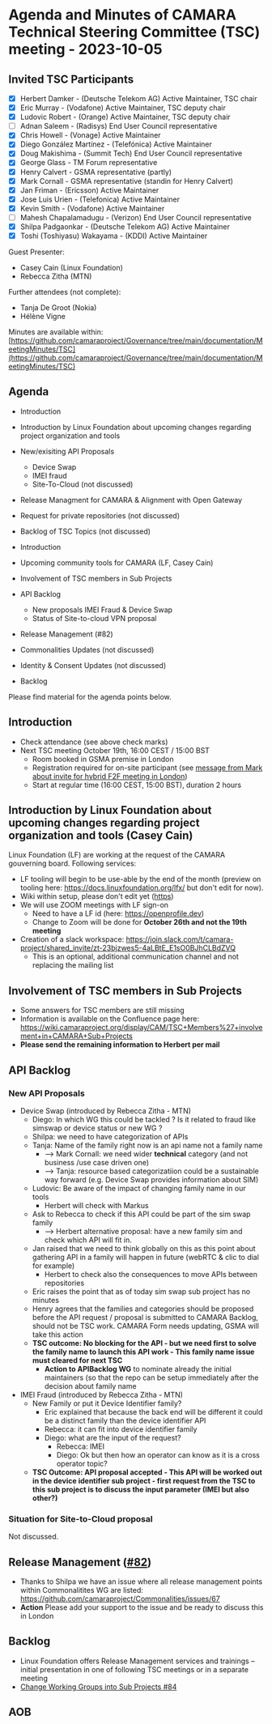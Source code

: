 #  Agenda and Minutes of CAMARA Technical Steering Committee (TSC) meeting - 2023-10-05

## Invited TSC Participants

* [X] Herbert Damker - (Deutsche Telekom AG) Active Maintainer, TSC chair
* [X] Eric Murray - (Vodafone) Active Maintainer, TSC deputy chair
* [x] Ludovic Robert - (Orange) Active Maintainer, TSC deputy chair
* [ ] Adnan Saleem - (Radisys) End User Council representative
* [X] Chris Howell - (Vonage) Active Maintainer
* [X] Diego González Martínez - (Telefónica) Active Maintainer
* [X] Doug Makishima - (Summit Tech) End User Council representative
* [X] George Glass - TM Forum representative
* [x] Henry Calvert - GSMA representative (partly)
* [X] Mark Cornall - GSMA representative (standin for Henry Calvert)
* [X] Jan Friman - (Ericsson) Active Maintainer
* [X] Jose Luis Urien - (Telefonica) Active Maintainer
* [X] Kevin Smith - (Vodafone) Active Maintainer
* [ ] Mahesh Chapalamadugu - (Verizon) End User Council representative
* [X] Shilpa Padgaonkar - (Deutsche Telekom AG) Active Maintainer
* [X] Toshi (Toshiyasu) Wakayama - (KDDI) Active Maintainer

Guest Presenter:

* Casey Cain (Linux Foundation)
* Rebecca Zitha (MTN)

Further attendees (not complete):
* Tanja De Groot (Nokia)
* Hélène Vigne 

Minutes are available within: [https://github.com/camaraproject/Governance/tree/main/documentation/MeetingMinutes/TSC](https://github.com/camaraproject/Governance/tree/main/documentation/MeetingMinutes/TSC)

## Agenda

* Introduction
* Introduction by Linux Foundation about upcoming changes regarding project organization and tools
* New/exisiting API Proposals
  * Device Swap
  * IMEI fraud
  * Site-To-Cloud (not discussed)
* Release Managment for CAMARA & Alignment with Open Gateway
* Request for private repositories (not discussed)
* Backlog of TSC Topics (not discussed)

* Introduction
* Upcoming community tools for CAMARA (LF, Casey Cain)
* Involvement of TSC members in Sub Projects
* API Backlog
  * New proposals IMEI Fraud & Device Swap
  * Status of Site-to-cloud VPN proposal
* Release Management (#82)
* Commonalities Updates (not discussed)
* Identity & Consent Updates (not discussed)
* Backlog

Please find material for the agenda points below.

## Introduction
* Check attendance (see above check marks)
* Next TSC meeting October 19th, 16:00 CEST / 15:00 BST
  * Room booked in GSMA premise in London
  * Registration required for on-site participant (see [message from Mark about invite for hybrid F2F meeting in London](https://lists.camaraproject.org/g/tsc/message/39)) 
  * Start at regular time (16:00 CEST, 15:00 BST), duration 2 hours

## Introduction by Linux Foundation about upcoming changes regarding project organization and tools (Casey Cain)

Linux Foundation (LF) are working at the request of the CAMARA gouverning board. Following services:
* LF tooling will begin to be use-able by the end of the month (preview on tooling here: https://docs.linuxfoundation.org/lfx/ but don't edit for now).
* Wiki within setup, please don't edit yet ([https](https://wiki.camaraproject.org/))
* We will use ZOOM meetings with LF sign-on
  * Need to have a LF id (here: https://openprofile.dev)
  * Change to Zoom will be done for **October 26th and not the 19th meeting**
* Creation of a slack workspace: https://join.slack.com/t/camara-project/shared_invite/zt-23bjzwes5-4aLBtE_E1sO0BJhCLBdZVQ
  * This is an optional, additional communication channel and not replacing the mailing list

## Involvement of TSC members in Sub Projects

* Some answers for TSC members are still missing
* Information is available on the Confluence page here: https://wiki.camaraproject.org/display/CAM/TSC+Members%27+involvement+in+CAMARA+Sub+Projects
* **Please send the remaining information to Herbert per mail**


## API Backlog

### New API Proposals
* Device Swap (introduced by Rebecca Zitha - MTN)
  * Diego: In which WG this could be tackled ? Is it related to fraud like simswap or device status or new WG ?
  * Shilpa: we need to have categorization of APIs
  * Tanja: Name of the family right now is an api name not a family name 
    * --> Mark Cornall: we need wider **technical** category (and not business /use case driven one)
    * --> Tanja: resource based categorizatiion could be a sustainable way forward (e.g. Device Swap provides information about SIM)
  * Ludovic: Be aware of the impact of changing family name in our tools
    * Herbert will check with Markus
  * Ask to Rebecca to check if this API could be part of the sim swap family 
    * --> Herbert alternative proposal: have a new family sim and check which API will fit in.
  * Jan raised that we need to think globally on this as this point about gathering API in a family will happen in future (webRTC & clic to dial for example)
    * Herbert to check also the consequences to move APIs between repositories
  * Eric raises the point that as of today sim swap sub project has no minutes
  * Henry agrees that the families and categories should be  proposed before the API request / proposal is submitted to CAMARA Backlog, should not be TSC work. CAMARA Form needs updating, GSMA will take this action
  * **TSC outcome: No blocking for the API - but we need first to solve the family name to launch this API work - This family name issue must cleared for next TSC**
    * **Action to APIBacklog WG** to nominate already the initial maintainers (so that the repo can be setup immediately after the decision about family name  
* IMEI Fraud (introduced by Rebecca Zitha - MTN)
  * New Family or put it Device Identifier family?
    * Eric explained that because the back end will be different it could be a distinct family than the device identifier API
    * Rebecca: it can fit into device identifier family
    * Diego: what are the input of the request?
      * Rebecca: IMEI
      * Diego: Ok but then how an operator can know as it is a cross operator topic?
  * **TSC Outcome: API proposal accepted - This API will be worked out in the device identifier sub project - first request from the TSC to this sub project is to discuss the input parameter (IMEI but also other?)**

### Situation for Site-to-Cloud proposal
Not discussed.

## Release Management ([#82](https://github.com/camaraproject/Governance/issues/82))
- Thanks to Shilpa we have an issue where all release management points within Commonalitites WG are listed: https://github.com/camaraproject/Commonalities/issues/67 
- **Action** Please add your support to the issue and be ready to discuss this in London  

## Backlog
* Linux Foundation offers Release Management services and trainings – initial presentation in one of following TSC meetings or in a separate meeting
* [Change Working Groups into Sub Projects #84](https://github.com/camaraproject/Governance/issues/84) 

## AOB


